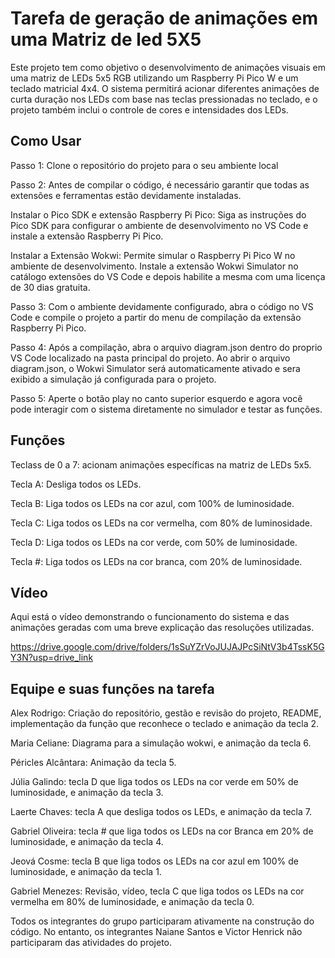 # Tarefa de geração de animações em uma Matriz de led 5X5

Este projeto tem como objetivo o desenvolvimento de animações visuais em uma matriz de LEDs 5x5 RGB utilizando um Raspberry Pi Pico W e um teclado matricial 4x4. 
O sistema permitirá acionar diferentes animações de curta duração nos LEDs com base nas teclas pressionadas no teclado,
e o projeto também inclui o controle de cores e intensidades dos LEDs.

## Como Usar

Passo 1: Clone o repositório do projeto para o seu ambiente local

Passo 2: Antes de compilar o código, é necessário garantir que todas as extensões e ferramentas estão devidamente instaladas.

Instalar o Pico SDK e extensão Raspberry Pi Pico: Siga as instruções do Pico SDK para configurar o ambiente de desenvolvimento no VS Code e instale a extensão Raspberry Pi Pico.

Instalar a Extensão Wokwi: Permite simular o Raspberry Pi Pico W no ambiente de desenvolvimento. Instale a extensão Wokwi Simulator no catálogo extensões do VS Code e depois habilite a mesma com uma licença  de 30 dias gratuita.

Passo 3: Com o ambiente devidamente configurado, abra o código no VS Code e compile o projeto a partir do menu de compilação da extensão Raspberry Pi Pico.

Passo 4: Após a compilação, abra o arquivo diagram.json dentro do proprio VS Code localizado na pasta principal do projeto. Ao abrir o arquivo diagram.json, o Wokwi Simulator será automaticamente ativado e sera exibido a simulação já configurada para o projeto. 

Passo 5: Aperte o botão play no canto superior esquerdo e agora você pode interagir com o sistema diretamente no simulador e testar as funções.

## Funções

Teclass de 0 a 7: acionam animações específicas na matriz de LEDs 5x5.

Tecla A: Desliga todos os LEDs.

Tecla B: Liga todos os LEDs na cor azul, com 100% de luminosidade.

Tecla C: Liga todos os LEDs na cor vermelha, com 80% de luminosidade.

Tecla D: Liga todos os LEDs na cor verde, com 50% de luminosidade.

Tecla #: Liga todos os LEDs na cor branca, com 20% de luminosidade.

## Vídeo

Aqui está o vídeo demonstrando o funcionamento do sistema e das animações geradas com uma breve explicação das resoluções utilizadas.

https://drive.google.com/drive/folders/1sSuYZrVoJUJAJPcSiNtV3b4TssK5GY3N?usp=drive_link

## Equipe e suas funções na tarefa

Alex Rodrigo: Criação do repositório, gestão e revisão do projeto, README, implementação da função que reconhece o teclado e animação da tecla 2.

Maria Celiane: Diagrama para a simulação wokwi, e animação da tecla 6.

Péricles Alcântara: Animação da tecla 5.

Júlia Galindo: tecla D que liga todos os LEDs na cor verde em 50% de luminosidade, e animação da tecla 3.

Laerte Chaves: tecla A que desliga todos os LEDs, e animação da tecla 7.

Gabriel Oliveira: tecla # que liga todos os LEDs na cor Branca em 20% de luminosidade, e animação da tecla 4.

Jeová Cosme: tecla B que liga todos os LEDs na cor azul em 100% de luminosidade, e animação da tecla 1.

Gabriel Menezes: Revisão, vídeo, tecla C que liga todos os LEDs na cor vermelha em 80% de luminosidade, e animação da tecla 0.

Todos os integrantes do grupo participaram ativamente na construção do código. No entanto, os integrantes Naiane Santos e Victor Henrick não participaram das atividades do projeto.
